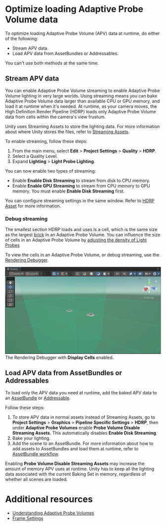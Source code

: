# Optimize loading Adaptive Probe Volume data

To optimize loading Adaptive Probe Volume (APV) data at runtime, do either of the following:

- Stream APV data.
- Load APV data from AssetBundles or Addressables.

You can't use both methods at the same time.

## Stream APV data

You can enable Adaptive Probe Volume streaming to enable Adaptive Probe Volume lighting in very large worlds. Using streaming means you can bake Adaptive Probe Volume data larger than available CPU or GPU memory, and load it at runtime when it's needed. At runtime, as your camera moves, the High Definition Render Pipeline (HDRP) loads only Adaptive Probe Volume data from cells within the camera's view frustum.

Unity uses Streaming Assets to store the lighting data. For more information about where Unity stores the files, refer to [Streaming Assets](https://docs.unity3d.com/6000.0/Documentation/Manual/StreamingAssets.html).

To enable streaming, follow these steps:

1. From the main menu, select **Edit** > **Project Settings** > **Quality** > **HDRP**.
2. Select a Quality Level.
3. Expand **Lighting** > **Light Probe Lighting**.

You can now enable two types of streaming:

- Enable **Enable Disk Streaming** to stream from disk to CPU memory.
- Enable **Enable GPU Streaming** to stream from CPU memory to GPU memory. You must enable **Enable Disk Streaming** first.

You can configure streaming settings in the same window. Refer to [HDRP Asset](HDRP-Asset.md#Lighting) for more information.

### Debug streaming

The smallest section HDRP loads and uses is a cell, which is the same size as the largest [brick](probevolumes-concept.md) in an Adaptive Probe Volume. You can influence the size of cells in an Adaptive Probe Volume by [adjusting the density of Light Probes](probevolumes-changedensity.md)

To view the cells in an Adaptive Probe Volume, or debug streaming, use the [Rendering Debugger](rendering-debugger-window-reference.md#probe-volume-panel).

![](Images/probevolumes-debug-displayprobecells.PNG)<br/>
The Rendering Debugger with **Display Cells** enabled.

## Load APV data from AssetBundles or Addressables

To load only the APV data you need at runtime, add the baked APV data to an [AssetBundle](https://docs.unity3d.com/6000.0/Documentation/Manual/AssetBundlesIntro.html) or [Addressable](https://docs.unity3d.com/Packages/com.unity.addressables@1.22/manual/index.html).

Follow these steps:

1. To store APV data in normal assets instead of Streaming Assets, go to **Project Settings** > **Graphics** > **Pipeline Specific Settings** > **HDRP**, then under **Adaptive Probe Volumes** enable **Probe Volume Disable Streaming Assets**. This automatically disables **Enable Disk Streaming**.
2. Bake your lighting.
3. Add the scene to an AssetBundle. For more information about how to add assets to AssetBundles and load them at runtime, refer to [AssetBundle workflow](https://docs.unity3d.com/6000.0/Documentation/Manual/AssetBundles-Workflow.html).

Enabling **Probe Volume Disable Streaming Assets** may increase the amount of memory APV uses at runtime. Unity has to keep all the lighting data associated with the current Baking Set in memory, regardless of whether all scenes are loaded.

# Additional resources

* [Understanding Adaptive Probe Volumes](probevolumes-concept.md)
* [Frame Settings](frame-settings-reference.md)
